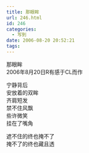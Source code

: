 ```yaml
---
title: 那眼眸
url: 246.html
id: 246
categories:
  - 写到
date: 2006-08-20 20:52:21
tags:
---
```


那眼眸  
2006年8月20日R有感于CL而作  
  
宁静背后  
安放着的双眸  
齐肩短发  
禁不住风飘  
些许微笑  
挂在了嘴角  
  
遮不住的终也掩不了  
掩不了的终也藏且透